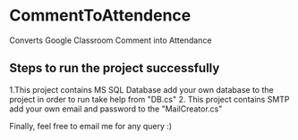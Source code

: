 # CommentToAttendence
Converts Google Classroom Comment into Attendance

Steps to run the project successfully
-------------------------------------
1.This project contains MS SQL Database
  add your own database to the project in order to run
  take help from "DB.cs"
2. This project contains SMTP 
   add your own email and password to the "MailCreator.cs"

Finally, feel free to email me for any query :)
